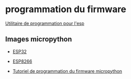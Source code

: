 # programmation du firmware

[Utilitaire de programmation pour l'esp](https://www.espressif.com/en/products/socs/esp32/resources)

## Images micropython

- [ESP32](http://micropython.org/download/esp32/)

- [ESP8266](http://micropython.org/download/esp8266/)

- [Tutoriel de programmation du firmware micropython](https://github.com/f4goh/Carte-shield-IOT/blob/master/Technique/IOT%20technique.pdf)
